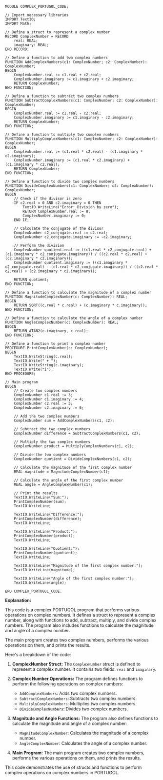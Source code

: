 ```
MODULE COMPLEX_PORTUGOL_CODE;

// Import necessary libraries
IMPORT TextIO;
IMPORT Math;

// Define a struct to represent a complex number
RECORD ComplexNumber = RECORD
    real: REAL;
    imaginary: REAL;
END RECORD;

// Define a function to add two complex numbers
FUNCTION AddComplexNumbers(c1: ComplexNumber; c2: ComplexNumber): ComplexNumber;
BEGIN
    ComplexNumber.real := c1.real + c2.real;
    ComplexNumber.imaginary := c1.imaginary + c2.imaginary;
    RETURN ComplexNumber;
END FUNCTION;

// Define a function to subtract two complex numbers
FUNCTION SubtractComplexNumbers(c1: ComplexNumber; c2: ComplexNumber): ComplexNumber;
BEGIN
    ComplexNumber.real := c1.real - c2.real;
    ComplexNumber.imaginary := c1.imaginary - c2.imaginary;
    RETURN ComplexNumber;
END FUNCTION;

// Define a function to multiply two complex numbers
FUNCTION MultiplyComplexNumbers(c1: ComplexNumber; c2: ComplexNumber): ComplexNumber;
BEGIN
    ComplexNumber.real := (c1.real * c2.real) - (c1.imaginary * c2.imaginary);
    ComplexNumber.imaginary := (c1.real * c2.imaginary) + (c1.imaginary * c2.real);
    RETURN ComplexNumber;
END FUNCTION;

// Define a function to divide two complex numbers
FUNCTION DivideComplexNumbers(c1: ComplexNumber; c2: ComplexNumber): ComplexNumber;
BEGIN
    // Check if the divisor is zero
    IF c2.real = 0 AND c2.imaginary = 0 THEN
        TextIO.WriteLine("Error: Division by zero");
        RETURN ComplexNumber.real := 0;
        ComplexNumber.imaginary := 0;
    END IF;

    // Calculate the conjugate of the divisor
    ComplexNumber c2_conjugate.real := c2.real;
    ComplexNumber c2_conjugate.imaginary := -c2.imaginary;

    // Perform the division
    ComplexNumber quotient.real := ((c1.real * c2_conjugate.real) + (c1.imaginary * c2_conjugate.imaginary)) / ((c2.real * c2.real) + (c2.imaginary * c2.imaginary));
    ComplexNumber quotient.imaginary := ((c1.imaginary * c2_conjugate.real) - (c1.real * c2_conjugate.imaginary)) / ((c2.real * c2.real) + (c2.imaginary * c2.imaginary));

    RETURN quotient;
END FUNCTION;

// Define a function to calculate the magnitude of a complex number
FUNCTION MagnitudeComplexNumber(c: ComplexNumber): REAL;
BEGIN
    RETURN SQRT((c.real * c.real) + (c.imaginary * c.imaginary));
END FUNCTION;

// Define a function to calculate the angle of a complex number
FUNCTION AngleComplexNumber(c: ComplexNumber): REAL;
BEGIN
    RETURN ATAN2(c.imaginary, c.real);
END FUNCTION;

// Define a function to print a complex number
PROCEDURE PrintComplexNumber(c: ComplexNumber);
BEGIN
    TextIO.WriteString(c.real);
    TextIO.Write(" + ");
    TextIO.WriteString(c.imaginary);
    TextIO.Write("i");
END PROCEDURE;

// Main program
BEGIN
    // Create two complex numbers
    ComplexNumber c1.real := 3;
    ComplexNumber c1.imaginary := 4;
    ComplexNumber c2.real := 5;
    ComplexNumber c2.imaginary := 6;

    // Add the two complex numbers
    ComplexNumber sum = AddComplexNumbers(c1, c2);

    // Subtract the two complex numbers
    ComplexNumber difference = SubtractComplexNumbers(c1, c2);

    // Multiply the two complex numbers
    ComplexNumber product = MultiplyComplexNumbers(c1, c2);

    // Divide the two complex numbers
    ComplexNumber quotient = DivideComplexNumbers(c1, c2);

    // Calculate the magnitude of the first complex number
    REAL magnitude = MagnitudeComplexNumber(c1);

    // Calculate the angle of the first complex number
    REAL angle = AngleComplexNumber(c1);

    // Print the results
    TextIO.WriteLine("Sum:");
    PrintComplexNumber(sum);
    TextIO.WriteLine;

    TextIO.WriteLine("Difference:");
    PrintComplexNumber(difference);
    TextIO.WriteLine;

    TextIO.WriteLine("Product:");
    PrintComplexNumber(product);
    TextIO.WriteLine;

    TextIO.WriteLine("Quotient:");
    PrintComplexNumber(quotient);
    TextIO.WriteLine;

    TextIO.WriteLine("Magnitude of the first complex number:");
    TextIO.WriteLine(magnitude);

    TextIO.WriteLine("Angle of the first complex number:");
    TextIO.WriteLine(angle);

END COMPLEX_PORTUGOL_CODE.
```

**Explanation:**

This code is a complex PORTUGOL program that performs various operations on complex numbers. It defines a struct to represent a complex number, along with functions to add, subtract, multiply, and divide complex numbers. The program also includes functions to calculate the magnitude and angle of a complex number.

The main program creates two complex numbers, performs the various operations on them, and prints the results.

Here's a breakdown of the code:

1. **ComplexNumber Struct:** The `ComplexNumber` struct is defined to represent a complex number. It contains two fields: `real` and `imaginary`.

2. **Complex Number Operations:** The program defines functions to perform the following operations on complex numbers:

   - `AddComplexNumbers`: Adds two complex numbers.
   - `SubtractComplexNumbers`: Subtracts two complex numbers.
   - `MultiplyComplexNumbers`: Multiplies two complex numbers.
   - `DivideComplexNumbers`: Divides two complex numbers.

3. **Magnitude and Angle Functions:** The program also defines functions to calculate the magnitude and angle of a complex number:

   - `MagnitudeComplexNumber`: Calculates the magnitude of a complex number.
   - `AngleComplexNumber`: Calculates the angle of a complex number.

4. **Main Program:** The main program creates two complex numbers, performs the various operations on them, and prints the results.

This code demonstrates the use of structs and functions to perform complex operations on complex numbers in PORTUGOL.
